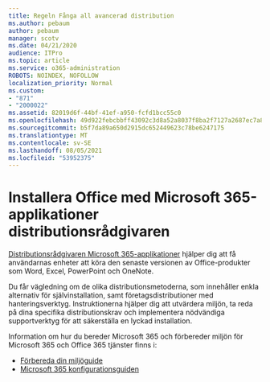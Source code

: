 ```yaml
---
title: Regeln Fånga all avancerad distribution
ms.author: pebaum
author: pebaum
manager: scotv
ms.date: 04/21/2020
audience: ITPro
ms.topic: article
ms.service: o365-administration
ROBOTS: NOINDEX, NOFOLLOW
localization_priority: Normal
ms.custom:
- "871"
- "2000022"
ms.assetid: 82019d6f-44bf-41ef-a950-fcfd1bcc55c0
ms.openlocfilehash: 49d922febcbbff43092c3d8a52a8037f8ba2f7127a2687ec7a85094c76e63400
ms.sourcegitcommit: b5f7da89a650d2915dc652449623c78be6247175
ms.translationtype: MT
ms.contentlocale: sv-SE
ms.lasthandoff: 08/05/2021
ms.locfileid: "53952375"
---
```

# <a name="install-office-with-the-microsoft-365-apps-deployment-advisor"></a>Installera Office med Microsoft 365-applikationer distributionsrådgivaren

[Distributionsrådgivaren Microsoft 365-applikationer](https://go.microsoft.com/fwlink/?linkid=2145748) hjälper dig att få användarnas enheter att köra den senaste versionen av Office-produkter som Word, Excel, PowerPoint och OneNote.
  
Du får vägledning om de olika distributionsmetoderna, som innehåller enkla alternativ för självinstallation, samt företagsdistributioner med hanteringsverktyg. Instruktionerna hjälper dig att utvärdera miljön, ta reda på dina specifika distributionskrav och implementera nödvändiga supportverktyg för att säkerställa en lyckad installation.
  
Information om hur du bereder Microsoft 365 och förbereder miljön för Microsoft 365 och Office 365 tjänster finns i:

- [Förbereda din miljöguide](https://go.microsoft.com/fwlink/?linkid=2005213)
- [Microsoft 365 konfigurationsguiden](https://go.microsoft.com/fwlink/?linkid=2072646)
